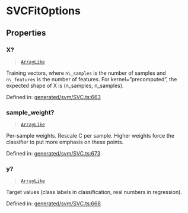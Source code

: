 # SVCFitOptions

## Properties

### X?

> [`ArrayLike`](../types/ArrayLike.md)

Training vectors, where `n\_samples` is the number of samples and `n\_features` is the number of features. For kernel=”precomputed”, the expected shape of X is (n\_samples, n\_samples).

Defined in:  [generated/svm/SVC.ts:663](https://github.com/transitive-bullshit/scikit-learn-ts/blob/122b3c0/packages/sklearn/src/generated/svm/SVC.ts#L663)

### sample\_weight?

> [`ArrayLike`](../types/ArrayLike.md)

Per-sample weights. Rescale C per sample. Higher weights force the classifier to put more emphasis on these points.

Defined in:  [generated/svm/SVC.ts:673](https://github.com/transitive-bullshit/scikit-learn-ts/blob/122b3c0/packages/sklearn/src/generated/svm/SVC.ts#L673)

### y?

> [`ArrayLike`](../types/ArrayLike.md)

Target values (class labels in classification, real numbers in regression).

Defined in:  [generated/svm/SVC.ts:668](https://github.com/transitive-bullshit/scikit-learn-ts/blob/122b3c0/packages/sklearn/src/generated/svm/SVC.ts#L668)
